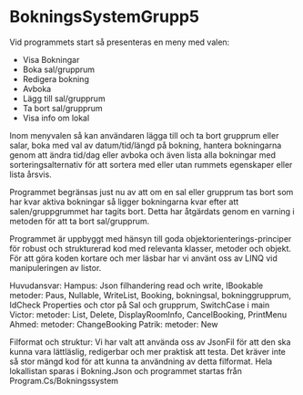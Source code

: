 # BokningsSystemGrupp5

Vid programmets start så presenteras en meny med valen:
- Visa Bokningar
- Boka sal/grupprum
- Redigera bokning
- Avboka
- Lägg till sal/grupprum
- Ta bort sal/grupprum
- Visa info om lokal

Inom menyvalen så kan användaren lägga till och ta bort grupprum eller salar,
boka med val av datum/tid/längd på bokning, hantera bokningarna genom att ändra tid/dag
eller avboka och även lista alla bokningar
med sorteringsalternativ för att sortera med eller utan rummets egenskaper eller lista årsvis.

Programmet begränsas just nu av att om en sal eller grupprum tas bort som har kvar aktiva bokningar
så ligger bokningarna kvar efter att salen/gruppgrummet har tagits bort. Detta har åtgärdats genom
en varning i metoden för att ta bort sal/grupprum.

Programmet är uppbyggt med hänsyn till goda objektorienterings-principer för robust och
strukturerad kod med relevanta klasser, metoder och objekt.
För att göra koden kortare och mer läsbar har vi använt oss av LINQ vid manipuleringen av listor.

Huvudansvar:
Hampus:
Json filhandering read och write, IBookable
metoder: Paus, Nullable, WriteList, Booking, bokningsal, bokninggrupprum, 
IdCheck
Properties och ctor på Sal och grupprum, SwitchCase i main
Victor:
metoder: List, Delete, DisplayRoomInfo, CancelBooking, PrintMenu
Ahmed:
metoder: ChangeBooking
Patrik:
metoder: New

Filformat och struktur:
Vi har valt att använda oss av JsonFil för att den ska kunna vara lättläslig, redigerbar
och mer praktisk att testa. Det kräver inte så stor mängd kod för att kunna ta användning av detta filformat.
Hela lokallistan sparas i Bokning.Json och programmet startas från Program.Cs/Bokningssystem